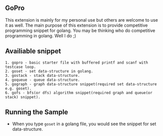 ## GoPro
This extension is mainly for my personal use but others are welcome to use it as well.
The main purpose of this extension is to provide competitive programming snippet for golang.
You may be thinking who do competitive programming in golang. Well I do ;)

## Availiable snippet
    1. gopro - basic starter file with buffered printf and scanf with testcase loop.
    2. goset - set data-structure in golang.
    3. gostack - stack data-structure.
    4. goqueue - queue data-structure.
    5. gograph - graph data-structure snippet(required set data-structure e.g. goset).
    6. gofs - bfs(or dfs) algorithm snippet(required graph and queue(or stack) snippet).

## Running the Sample

- When you type `goset` in a golang file, you would see the snippet for set data-structure.